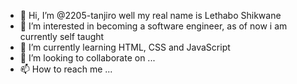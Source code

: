 - 👋 Hi, I’m @2205-tanjiro well my real name is Lethabo Shikwane
- 👀 I’m interested in becoming a software engineer, as of now i am currently self taught
- 🌱 I’m currently learning HTML, CSS and JavaScript
- 💞️ I’m looking to collaborate on ...
- 📫 How to reach me ...

<!---
2205-tanjiro/2205-tanjiro is a ✨ special ✨ repository because its `README.md` (this file) appears on your GitHub profile.
You can click the Preview link to take a look at your changes.
--->

